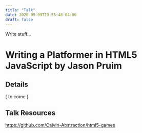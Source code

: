 ```yaml
---
title: "Talk"
date: 2020-09-09T23:55:48-04:00
draft: false
---
```

Write stuff...

# Writing a Platformer in HTML5 JavaScript by Jason Pruim
## Details
[ to come ]

## Talk Resources
https://github.com/Calvin-Abstraction/html5-games
